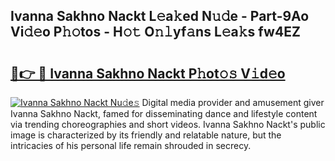 ## Ivanna Sakhno Nackt L𝚎a𝚔ed N𝚞𝚍e - Part-9Ao Vi𝚍𝚎o P𝚑𝚘tos - H𝚘𝚝 O𝚗𝚕yf𝚊ns L𝚎a𝚔s fw4EZ

# <h2><a href="http://kf3g5vl.oniu.top/?m=Ivanna+Sakhno+Nackt">🔗👉 🔴 Ivanna Sakhno Nackt P𝚑ot𝚘𝚜 V𝚒d𝚎o</a></h2>

[![Ivanna Sakhno Nackt Nu𝚍e𝚜](https://i.imgur.com/0qMVB7G.gif)](http://kf3g5vl.oniu.top/?m=Ivanna+Sakhno+Nackt)
Digital media provider and amusement giver Ivanna Sakhno Nackt, famed for disseminating dance and lifestyle content via trending choreographies and short videos. Ivanna Sakhno Nackt's public image is characterized by its friendly and relatable nature, but the intricacies of his personal life remain shrouded in secrecy.  
